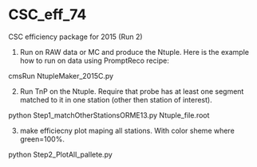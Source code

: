 # CSC_eff_74
CSC efficiency package for 2015 (Run 2)

1) Run on RAW data or MC and produce the Ntuple. Here is the example how to run on data using PromptReco recipe:

cmsRun NtupleMaker_2015C.py

2) Run TnP on the Ntuple. Require that probe has at least one segment matched to it in one station (other then station of interest).

python Step1_matchOtherStationsORME13.py Ntuple_file.root

3) make efficiecny plot maping all stations. With color sheme where green=100%.

python Step2_PlotAll_pallete.py
